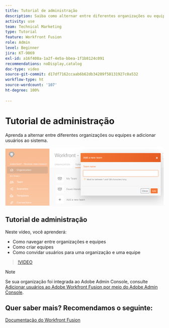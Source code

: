 ```yaml
---
title: Tutorial de administração
description: Saiba como alternar entre diferentes organizações ou equipes e adicionar usuários ao sistema no  [!DNL Adobe Workfront Fusion].
activity: use
team: Technical Marketing
type: Tutorial
feature: Workfront Fusion
role: Admin
level: Beginner
jira: KT-9069
exl-id: a16f408a-1a2f-4e5a-bbea-1f1b8124c091
recommendations: noDisplay,catalog
doc-type: video
source-git-commit: d17df7162ccaab6b62db34209f50131927c0a532
workflow-type: ht
source-wordcount: '107'
ht-degree: 100%

---
```


# Tutorial de administração

Aprenda a alternar entre diferentes organizações ou equipes e adicionar usuários ao sistema.

![Uma imagem de um cenário de tratamento de erros](assets/workfront-fusion-administration-1.png)

## Tutorial de administração

Neste vídeo, você aprenderá:

* Como navegar entre organizações e equipes
* Como criar equipes
* Como convidar usuários para uma organização e uma equipe

>[!VIDEO](https://video.tv.adobe.com/v/335310/?quality=12&learn=on&enablevpops)

>[!NOTE]
>
>Se sua organização foi integrada ao Adobe Admin Console, consulte [Adicionar usuários ao Adobe Workfront Fusion por meio do Adobe Admin Console](https://experienceleague.adobe.com/docs/workfront/using/adobe-workfront-fusion/fusion-in-experience-cloud/add-fusion-users-admin-console.html?lang=pt-BR).


## Quer saber mais? Recomendamos o seguinte:

[Documentação do Workfront Fusion](https://experienceleague.adobe.com/docs/workfront/using/adobe-workfront-fusion/workfront-fusion-2.html?lang=br)
